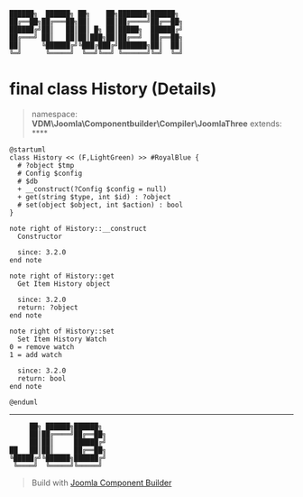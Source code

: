 ```
██████╗  ██████╗ ██╗    ██╗███████╗██████╗
██╔══██╗██╔═══██╗██║    ██║██╔════╝██╔══██╗
██████╔╝██║   ██║██║ █╗ ██║█████╗  ██████╔╝
██╔═══╝ ██║   ██║██║███╗██║██╔══╝  ██╔══██╗
██║     ╚██████╔╝╚███╔███╔╝███████╗██║  ██║
╚═╝      ╚═════╝  ╚══╝╚══╝ ╚══════╝╚═╝  ╚═╝
```
# final class History (Details)
> namespace: **VDM\Joomla\Componentbuilder\Compiler\JoomlaThree**
> extends: ****
```uml
@startuml
class History << (F,LightGreen) >> #RoyalBlue {
  # ?object $tmp
  # Config $config
  # $db
  + __construct(?Config $config = null)
  + get(string $type, int $id) : ?object
  # set(object $object, int $action) : bool
}

note right of History::__construct
  Constructor

  since: 3.2.0
end note

note right of History::get
  Get Item History object

  since: 3.2.0
  return: ?object
end note

note right of History::set
  Set Item History Watch
0 = remove watch
1 = add watch

  since: 3.2.0
  return: bool
end note
 
@enduml
```

---
```
     ██╗ ██████╗██████╗
     ██║██╔════╝██╔══██╗
     ██║██║     ██████╔╝
██   ██║██║     ██╔══██╗
╚█████╔╝╚██████╗██████╔╝
 ╚════╝  ╚═════╝╚═════╝
```
> Build with [Joomla Component Builder](https://git.vdm.dev/joomla/Component-Builder)

